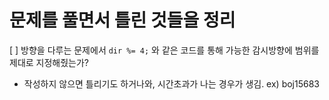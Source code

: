 # 문제를 풀면서 틀린 것들을 정리

[ ] 방향을 다루는 문제에서 `dir %= 4;` 와 같은 코드를 통해 가능한 감시방향에 범위를 제대로 지정해줬는가?
- 작성하지 않으면 틀리기도 하거나와, 시간초과가 나는 경우가 생김. ex) boj15683

